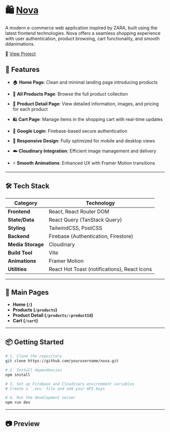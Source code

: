 # 🛍️ [Nova](https://bit.ly/4jSJuhD)  

A modern e-commerce web application inspired by ZARA, built using the latest frontend technologies.
Nova offers a seamless shopping experience with user authentication, product browsing, cart functionality, and smooth ddanimations.

🔗 [View Project](https://incandescent-alpaca-349709.netlify.app/)



## 🚀 Features

- 🏠 **Home Page**: Clean and minimal landing page introducing products
  
- 🛒 **All Products Page**: Browse the full product collection
  
- 📄 **Product Detail Page**: View detailed information, images, and pricing for each product
  
- 🛍 **Cart Page**: Manage items in the shopping cart with real-time updates
  
- 🔐 **Google Login**: Firebase-based secure authentication
  
- 📱 **Responsive Design**: Fully optimized for mobile and desktop views
  
- ☁️ **Cloudinary Integration**: Efficient image management and delivery
  
- ⚡ **Smooth Animations**: Enhanced UX with Framer Motion transitions

---

## 🛠️ Tech Stack

| Category         | Technology                           |
|------------------|--------------------------------------|
| **Frontend**     | React, React Router DOM              |
| **State/Data**   | React Query (TanStack Query)         |
| **Styling**      | TailwindCSS, PostCSS                 |
| **Backend**      | Firebase (Authentication, Firestore)|
| **Media Storage**| Cloudinary                          |
| **Build Tool**   | Vite                                 |
| **Animations**   | Framer Motion                        |
| **Utilities**    | React Hot Toast (notifications), React Icons |

---

## 📂 Main Pages

- **Home (`/`)**  
- **Products (`/products`)**  
- **Product Detail (`/products/:productId`)**  
- **Cart (`/cart`)**

---

## 📦 Getting Started

```bash
# 1. Clone the repository
git clone https://github.com/yourusername/nova.git

# 2. Install dependencies
npm install

# 3. Set up Firebase and Cloudinary environment variables
# Create a `.env` file and add your API keys

# 4. Run the development server
npm run dev
```

---

## 📷 Preview


